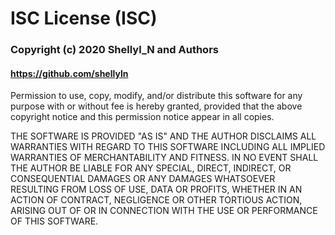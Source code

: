 # ISC License (ISC)

### Copyright (c) 2020 Shellyl_N and Authors
#### https://github.com/shellyln

Permission to use, copy, modify, and/or distribute this software for any purpose with or without fee is hereby
granted, provided that the above copyright notice and this permission notice appear in all copies.

THE SOFTWARE IS PROVIDED "AS IS" AND THE AUTHOR DISCLAIMS ALL WARRANTIES WITH REGARD TO THIS SOFTWARE INCLUDING
ALL IMPLIED WARRANTIES OF MERCHANTABILITY AND FITNESS. IN NO EVENT SHALL THE AUTHOR BE LIABLE FOR ANY SPECIAL,
DIRECT, INDIRECT, OR CONSEQUENTIAL DAMAGES OR ANY DAMAGES WHATSOEVER RESULTING FROM LOSS OF USE, DATA OR PROFITS,
WHETHER IN AN ACTION OF CONTRACT, NEGLIGENCE OR OTHER TORTIOUS ACTION, ARISING OUT OF OR IN CONNECTION WITH THE USE
OR PERFORMANCE OF THIS SOFTWARE.
